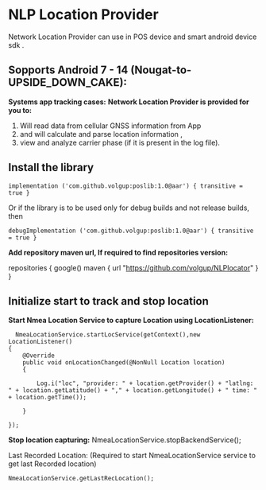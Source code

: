 # NLP Location Provider
Network Location Provider can use in POS device and smart android device sdk .
 

## Sopports Android 7 - 14 (Nougat-to-UPSIDE_DOWN_CAKE):
**Systems app tracking cases:** 
**Network Location Provider is provided for you to:** 
1. Will read data from cellular GNSS information  from App
2. and will calculate and parse  location information ,
3. view and analyze carrier phase (if it is present in the log file).

## Install the library
    implementation ('com.github.volgup:poslib:1.0@aar') { transitive = true }

Or if the library is to be used only for debug builds and not release builds, then
    
    debugImplementation ('com.github.volgup:poslib:1.0@aar') { transitive = true }

 **Add repository maven url, If required to find repositories version:**
 
 repositories 
 {
   google()
   maven
   {
          url "https://github.com/volgup/NLPlocator"
   }
 }
 
## Initialize start to track and stop location

 **Start Nmea Location Service to capture Location using LocationListener:**
 
      NmeaLocationService.startLocService(getContext(),new LocationListener() 
    {
        @Override
        public void onLocationChanged(@NonNull Location location)
        { 
                                 
            Log.i("loc", "provider: " + location.getProvider() + "latlng: " + location.getLatitude() + "," + location.getLongitude() + " time: " + location.getTime());
    
        }
            
    }); 
**Stop location capturing:**
 NmeaLocationService.stopBackendService();

Last Recorded Location: (Required to start NmeaLocationService service
to get last Recorded location)

    NmeaLocationService.getLastRecLocation();

